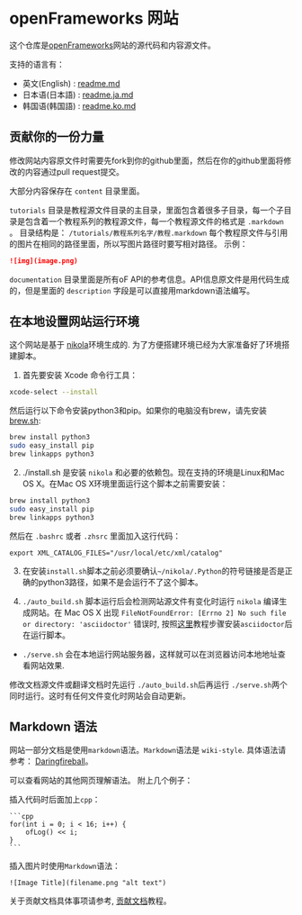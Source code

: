 # openFrameworks 网站

这个仓库是[openFrameworks](http://openFrameworks.cc/)网站的源代码和内容源文件。

支持的语言有：

- 英文(English) : [readme.md](readme.md)
- 日本语(日本語) : [readme.ja.md](readme.ja.md)
- 韩国语(韩国語) : [readme.ko.md](readme.ko.md)

## 贡献你的一份力量

修改网站内容原文件时需要先fork到你的github里面，然后在你的github里面将修改的内容通过pull request提交。

大部分内容保存在 `content` 目录里面。

`tutorials` 目录是教程源文件目录的主目录，里面包含着很多子目录，每一个子目录是包含着一个教程系列的教程源文件，每一个教程源文件的格式是 `.markdown` 。 目录结构是：
`/tutorials/教程系列名字/教程.markdown`
每个教程原文件与引用的图片在相同的路径里面，所以写图片路径时要写相对路径。
示例：

```md
![img](image.png)
```

`documentation` 目录里面是所有oF API的参考信息。API信息原文件是用代码生成的，但是里面的 `description` 字段是可以直接用markdown语法编写。

## 在本地设置网站运行环境

这个网站是基于 [nikola](https://getnikola.com)环境生成的. 为了方便搭建环境已经为大家准备好了环境搭建脚本。

1. 首先要安装 Xcode 命令行工具：

  ```bash
  xcode-select --install
  ```
  然后运行以下命令安装python3和pip。如果你的电脑没有brew，请先安装[brew.sh](http://brew.sh/):

  ```bash
  brew install python3
  sudo easy_install pip
  brew linkapps python3
  ```


2. ./install.sh 是安装 `nikola` 和必要的依赖包。现在支持的环境是Linux和Mac OS X。在Mac OS X环境里面运行这个脚本之前需要安装：

  ```bash
  brew install python3
  sudo easy_install pip
  brew linkapps python3
  ```

  然后在 `.bashrc` 或者 `.zhsrc` 里面加入这行代码：

  `export XML_CATALOG_FILES="/usr/local/etc/xml/catalog"`

3. 在安装`install.sh`脚本之前必须要确认`~/nikola/.Python`的符号链接是否是正确的python3路径，如果不是会运行不了这个脚本。

4. `./auto_build.sh` 脚本运行后会检测网站源文件有变化时运行 `nikola` 编译生成网站。在 Mac OS X 出现 `FileNotFoundError: [Errno 2] No such file or directory: 'asciidoctor'` 错误时, 按照[这里](http://asciidoctor.org/docs/install-asciidoctor-macosx/)教程步骤安装`asciidoctor`后在运行脚本。

- `./serve.sh` 会在本地运行网站服务器，这样就可以在浏览器访问本地地址查看网站效果.

修改文档源文件或翻译文档时先运行 `./auto_build.sh`后再运行 `./serve.sh`两个同时运行。这时有任何文件变化时网站会自动更新。

## Markdown 语法

网站一部分文档是使用`markdown`语法。`Markdown`语法是 `wiki-style`.
具体语法请参考： [Daringfireball](http://daringfireball.net/projects/markdown/)。

可以查看网站的其他网页理解语法。
附上几个例子：

插入代码时后面加上`cpp`：

	```cpp
	for(int i = 0; i < 16; i++) {
		ofLog() << i;
	}
	```


插入图片时使用`Markdown`语法：

    ![Image Title](filename.png "alt text")

关于贡献文档具体事项请参考, [贡献文档](http://openframeworks.cc/ko/tutorials/10_developers/003_contributing_to_the_documentation/)教程。
